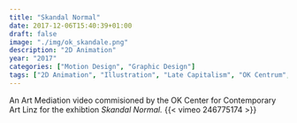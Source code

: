 ```yaml
---
title: "Skandal Normal"
date: 2017-12-06T15:40:39+01:00
draft: false
image: "./img/ok_skandale.png"
description: "2D Animation"
year: "2017"
categories: ["Motion Design", "Graphic Design"]
tags: ["2D Animation", "Illustration", "Late Capitalism", "OK Centrum", "After Effects", "Illustrator", "Art Mediation"]
---
```


An Art Mediation video commisioned by the OK Center for Contemporary Art Linz for the exhibtion _Skandal Normal._
{{< vimeo 246775174 >}}